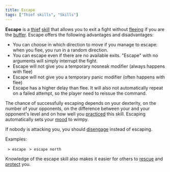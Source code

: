 ```yaml
---
title: Escape
tags: ["Thief skills", "Skills"]
---
```

**Escape** is a [thief](thief "wikilink") [skill](skill "wikilink") that
allows you to exit a fight without [fleeing](flee "wikilink") if you are
the [buffer](buffer "wikilink"). Escape offers the following advantages
and disadvantages:

- You can choose in which direction to move if you manage to escape:
  when you flee, you run in a random direction.
- You can escape even if there are no available exits. "Escape" with no
  arguments will simply interrupt the fight.
- Escape will not give you a temporary nosneak modifier (always happens
  with flee)
- Escape will not give you a temporary panic modifier (often happens
  with flee)
- Escape has a higher delay than flee. It will also not automatically
  repeat on a failed attempt, so the player need to reissue the command.

The chance of successfully escaping depends on your dexterity, on the
number of your opponents, on the difference between your and your
opponent's level and on how well you [practiced](practice "wikilink")
this skill. Escaping automatically sets your [mood](mood "wikilink") to
wimpy.

If nobody is attacking you, you should [disengage](disengage "wikilink")
instead of escaping.

Examples:

` > escape`
` > escape north`

Knowledge of the escape skill also makes it easier for others to
[rescue](rescue "wikilink") and [protect](protect "wikilink") you.
 